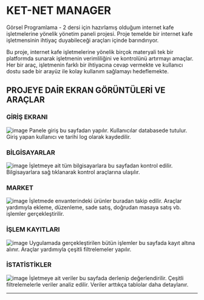 # KET-NET MANAGER

Görsel Programlama - 2 dersi için hazırlamış olduğum internet kafe işletmelerine yönelik yönetim paneli projesi.
Proje temelde bir internet kafe işletmensinin ihtiyaç duyabileceği araçları içinde barındırıyor. 

Bu proje, internet kafe işletmelerine yönelik birçok materyali tek bir platformda sunarak işletmenin verimliliğini ve kontrolünü artırmayı amaçlar. Her bir araç, işletmenin farklı bir ihtiyacına cevap vermekte ve kullanıcı dostu sade bir arayüz ile kolay kullanım sağlamayı hedeflemekte.

## PROJEYE DAİR EKRAN GÖRÜNTÜLERİ VE ARAÇLAR 
### GİRİŞ EKRANI
![image](https://github.com/efeketket/KetNet_Manager/assets/117019767/1219627c-85d9-4755-a86a-cca3da977a81)
Panele giriş bu sayfadan yapılır. Kullanıcılar databasede tutulur. Giriş yapan kullanıcı ve tarihi log olarak kaydedilir. 

### BİLGİSAYARLAR
![image](https://github.com/efeketket/KetNet_Manager/assets/117019767/dca30743-67fe-4c9c-aa0a-8e3660da9d1d)
İşletmeye ait tüm bilgisayarlara bu sayfadan kontrol edilir. Bilgisayarlara sağ tıklanarak kontrol araçlarına ulaşılır.

### MARKET
![image](https://github.com/efeketket/KetNet_Manager/assets/117019767/de842f07-1cfb-4920-a550-e8211d6906f5)
İşletmede envanterindeki ürünler buradan takip edilir. Araçlar yardımıyla ekleme, düzenleme, sade satış, doğrudan masaya satış vb. işlemler gerçekleştirilir. 

### İŞLEM KAYITLARI
![image](https://github.com/efeketket/KetNet_Manager/assets/117019767/96a65301-bd9c-460e-abdf-8f60c3bf9a0e)
Uygulamada gerçekleştirilen bütün işlemler bu sayfada kayıt altına alınır. Araçlar yardımıyla çeşitli filtrelemeler yapılır.

### İSTATİSTİKLER
![image](https://github.com/efeketket/KetNet_Manager/assets/117019767/92dff2e8-200e-475f-92d7-27260d86457d)
İşletmeye ait veriler bu sayfada derlenip değerlendirilir. Çeşitli filtrelemelerle veriler analiz edilir. Veriler arttıkça tablolar daha detaylanır.

---

